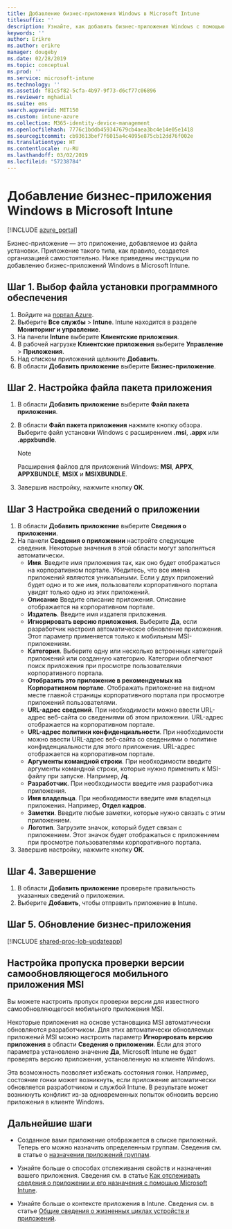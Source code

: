 ```yaml
---
title: Добавление бизнес-приложения Windows в Microsoft Intune
titlesuffix: ''
description: Узнайте, как добавить бизнес-приложения Windows с помощью Microsoft Intune.
keywords: ''
author: Erikre
ms.author: erikre
manager: dougeby
ms.date: 02/28/2019
ms.topic: conceptual
ms.prod: ''
ms.service: microsoft-intune
ms.technology: ''
ms.assetid: f81c5f82-5cfa-4b97-9f73-d6cf77c06896
ms.reviewer: mghadial
ms.suite: ems
search.appverid: MET150
ms.custom: intune-azure
ms.collection: M365-identity-device-management
ms.openlocfilehash: 7776c1bddb459347679cb4aea3bc4e14e05e1418
ms.sourcegitcommit: cb93613bef7f6015a4c4095e875cb12dd76f002e
ms.translationtype: HT
ms.contentlocale: ru-RU
ms.lasthandoff: 03/02/2019
ms.locfileid: "57238784"
---
```

# <a name="add-a-windows-line-of-business-app-to-microsoft-intune"></a>Добавление бизнес-приложения Windows в Microsoft Intune

[!INCLUDE [azure_portal](./includes/azure_portal.md)]

Бизнес-приложение — это приложение, добавляемое из файла установки. Приложение такого типа, как правило, создается организацией самостоятельно. Ниже приведены инструкции по добавлению бизнес-приложений Windows в Microsoft Intune.

## <a name="step-1-specify-the-software-setup-file"></a>Шаг 1. Выбор файла установки программного обеспечения

1. Войдите на [портал Azure](https://portal.azure.com).
2. Выберите **Все службы** > **Intune**. Intune находится в разделе **Мониторинг и управление**.
3. На панели **Intune** выберите **Клиентские приложения**.
4. В рабочей нагрузке **Клиентские приложения** выберите **Управление** > **Приложения**.
5. Над списком приложений щелкните **Добавить**.
6. В области **Добавить приложение** выберите **Бизнес-приложение**.

## <a name="step-2-configure-the-app-package-file"></a>Шаг 2. Настройка файла пакета приложения

1. В области **Добавить приложение** выберите **Файл пакета приложения**.
2. В области **Файл пакета приложения** нажмите кнопку обзора. Выберите файл установки Windows с расширением **.msi**, **.appx** или **.appxbundle**.

    > [!NOTE]
    > Расширения файлов для приложений Windows: **MSI**, **APPX**, **APPXBUNDLE**, **MSIX** и **MSIXBUNDLE**.  

1. Завершив настройку, нажмите кнопку **ОК**.


## <a name="step-3-configure-app-information"></a>Шаг 3 Настройка сведений о приложении

1. В области **Добавить приложение** выберите **Сведения о приложении**.
2. На панели **Сведения о приложении** настройте следующие сведения. Некоторые значения в этой области могут заполняться автоматически.
    - **Имя**. Введите имя приложения так, как оно будет отображаться на корпоративном портале. Убедитесь, что все имена приложений являются уникальными. Если у двух приложений будет одно и то же имя, пользователи корпоративного портала увидят только одно из этих приложений.
    - **Описание** Введите описание приложения. Описание отображается на корпоративном портале.
    - **Издатель**. Введите имя издателя приложения.
    - **Игнорировать версию приложения**. Выберите **Да**, если разработчик настроил автоматическое обновление приложения. Этот параметр применяется только к мобильным MSI-приложениям.
    - **Категория**. Выберите одну или несколько встроенных категорий приложений или созданную категорию. Категории облегчают поиск приложения при просмотре пользователями корпоративного портала.
    - **Отобразить это приложение в рекомендуемых на Корпоративном портале**. Отображать приложение на видном месте главной страницы корпоративного портала при просмотре приложений пользователями.
    - **URL-адрес сведений**. При необходимости можно ввести URL-адрес веб-сайта со сведениями об этом приложении. URL-адрес отображается на корпоративном портале.
    - **URL-адрес политики конфиденциальности**. При необходимости можно ввести URL-адрес веб-сайта со сведениями о политике конфиденциальности для этого приложения. URL-адрес отображается на корпоративном портале.
    - **Аргументы командной строки**. При необходимости введите аргументы командной строки, которые нужно применить к MSI-файлу при запуске. Например, **/q**.
    - **Разработчик**. При необходимости введите имя разработчика приложения.
    - **Имя владельца**. При необходимости введите имя владельца приложения. Например, **Отдел кадров**.
    - **Заметки**. Введите любые заметки, которые нужно связать с этим приложением.
    - **Логотип**. Загрузите значок, который будет связан с приложением. Этот значок будет отображаться с приложением при просмотре пользователями корпоративного портала.
3. Завершив настройку, нажмите кнопку **ОК**.

## <a name="step-4-finish-up"></a>Шаг 4. Завершение

1. В области **Добавить приложение** проверьте правильность указанных сведений о приложении.
2. Выберите **Добавить**, чтобы отправить приложение в Intune.

## <a name="step-5-update-a-line-of-business-app"></a>Шаг 5. Обновление бизнес-приложения

[!INCLUDE [shared-proc-lob-updateapp](./includes/shared-proc-lob-updateapp.md)]

## <a name="configure-a-self-updating-mobile-msi-app-to-ignore-the-version-check-process"></a>Настройка пропуска проверки версии самообновляющегося мобильного приложения MSI

Вы можете настроить пропуск проверки версии для известного самообновляющегося мобильного приложения MSI. 

Некоторые приложения на основе установщика MSI автоматически обновляются разработчиком. Для этих автоматически обновляемых приложений MSI можно настроить параметр **Игнорировать версию приложения** в области **Сведения о приложении**. Если для этого параметра установлено значение **Да**, Microsoft Intune не будет проверять версию приложения, установленную на клиенте Windows. 

Эта возможность позволяет избежать состояния гонки. Например, состояние гонки может возникнуть, если приложение автоматически обновляется разработчиком и службой Intune. В результате может возникнуть конфликт из-за одновременных попыток обновить версию приложения в клиенте Windows.

## <a name="next-steps"></a>Дальнейшие шаги

- Созданное вами приложение отображается в списке приложений. Теперь его можно назначить определенным группам. Сведения см. в статье о [назначении приложений группам](apps-deploy.md).

- Узнайте больше о способах отслеживания свойств и назначения вашего приложения. Сведения см. в статье [Как отслеживать сведения о приложении и его назначения с помощью Microsoft Intune](apps-monitor.md).

- Узнайте больше о контексте приложения в Intune. Сведения см. в статье [Общие сведения о жизненных циклах устройств и приложений](introduction-device-app-lifecycles.md).
